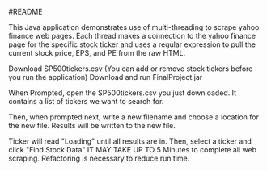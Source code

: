 #README

This Java application demonstrates use of multi-threading to scrape yahoo finance web pages. Each thread makes a connection to the yahoo finance page for the specific stock ticker and uses a regular expression to pull the current stock price, EPS, and PE from the raw HTML.

Download SP500tickers.csv (You can add or remove stock tickers before you run the application)
Download and run FinalProject.jar

When Prompted, open the SP500tickers.csv you just downloaded. It contains a list of tickers we want to search for.

Then, when prompted next, write a new filename and choose a location for the new file. Results will be written to the new file.

Ticker will read "Loading" until all results are in. Then, select a ticker and click "Find Stock Data"
IT MAY TAKE UP TO 5 Minutes to complete all web scraping. Refactoring is necessary to reduce run time.
